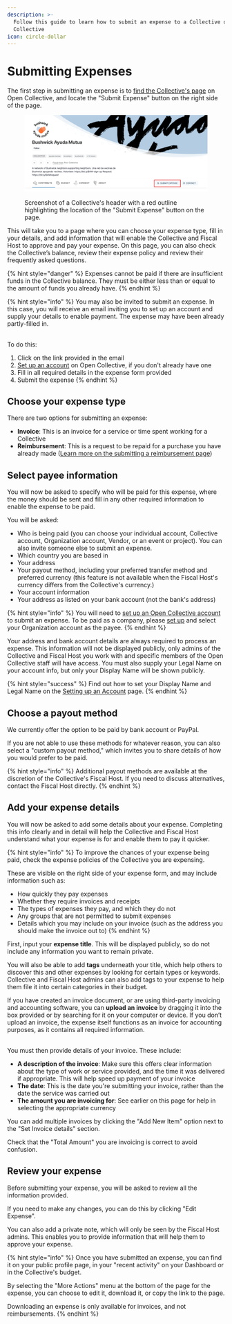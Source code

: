 ```yaml
---
description: >-
  Follow this guide to learn how to submit an expense to a Collective on Open
  Collective
icon: circle-dollar
---
```


# Submitting Expenses

The first step in submitting an expense is to [find the Collective's page](https://opencollective.com/search) on Open Collective, and locate the "Submit Expense" button on the right side of the page.

<figure><img src="../../.gitbook/assets/image (50).png" alt="Screenshot of a Collective&#x27;s header with a red outline highlighting the location of the &#x22;Submit Expense&#x22; button on the page."><figcaption><p>Screenshot of a Collective's header with a red outline highlighting the location of the "Submit Expense" button on the page.</p></figcaption></figure>

This will take you to a page where you can choose your expense type, fill in your details, and add information that will enable the Collective and Fiscal Host to approve and pay your expense. On this page, you can also check the Collective’s balance, review their expense policy and review their frequently asked questions.&#x20;

{% hint style="danger" %}
Expenses cannot be paid if there are insufficient funds in the Collective balance. They must be either less than or equal to the amount of funds you already have.
{% endhint %}

{% hint style="info" %}
You may also be invited to submit an expense. In this case, you will receive an email inviting you to set up an account and supply your details to enable payment. The expense may have been already partly-filled in.&#x20;

\
To do this:

1. Click on the link provided in the email
2. [Set up an account](../../getting-started/setting-up-your-account.md) on Open Collective, if you don't already have one
3. Fill in all required details in the expense form provided
4. Submit the expense&#x20;
{% endhint %}

## **Choose your expense type**

There are two options for submitting an expense:

* **Invoice**: This is an invoice for a service or time spent working for a Collective
* **Reimbursement**: This is a request to be repaid for a purchase you have already made ([Learn more on the submitting a reimbursement page](submitting-a-reimbursement.md))

## Select payee information

You will now be asked to specify who will be paid for this expense, where the money should be sent and fill in any other required information to enable the expense to be paid.&#x20;

You will be asked:

* Who is being paid (you can choose your individual account, Collective account, Organization account, Vendor, or an event or project). You can also invite someone else to submit an expense.
* Which country you are based in
* Your address
* Your payout method, including your preferred transfer method and preferred currency (this feature is not available when the Fiscal Host's currency differs from the Collective's currency.)
* Your account information
* Your address as listed on your bank account (not the bank's address)

{% hint style="info" %}
You will need to [set up an Open Collective account](../../getting-started/setting-up-your-account.md) to submit an expense. To be paid as a company, please [set up](../../getting-started/creating-an-organization.md) and select your Organization account as the payee.
{% endhint %}

Your address and bank account details are always required to process an expense. This information will not be displayed publicly, only admins of the Collective and Fiscal Host you work with and specific members of the Open Collective staff will have access. You must also supply your Legal Name on your account info, but only your Display Name will be shown publicly.

{% hint style="success" %}
Find out how to set your Display Name and Legal Name on the [Setting up an Account](../../getting-started/setting-up-your-account.md) page.
{% endhint %}

## Choose a payout method

We currently offer the option to be paid by bank account or PayPal.

If you are not able to use these methods for whatever reason, you can also select a "custom payout method," which invites you to share details of how you would prefer to be paid.

{% hint style="info" %}
Additional payout methods are available at the discretion of the Collective's Fiscal Host. If you need to discuss alternatives, contact the Fiscal Host directly.
{% endhint %}

## Add your expense details

You will now be asked to add some details about your expense. Completing this info clearly and in detail will help the Collective and Fiscal Host understand what your expense is for and enable them to pay it quicker.

{% hint style="info" %}
To improve the chances of your expense being paid, check the expense policies of the Collective you are expensing.

These are visible on the right side of your expense form, and may include information such as:

* How quickly they pay expenses
* Whether they require invoices and receipts
* The types of expenses they pay, and which they do not
* Any groups that are not permitted to submit expenses
* Details which you may include on your invoice (such as the address you should make the invoice out to)
{% endhint %}

First, input your **expense title**. This will be displayed publicly, so do not include any information you want to remain private.

You will also be able to add **tags** underneath your title, which help others to discover this and other expenses by looking for certain types or keywords. Collective and Fiscal Host admins can also add tags to your expense to help them file it into certain categories in their budget.

If you have created an invoice document, or are using third-party invoicing and accounting software, you can **upload an invoice** by dragging it into the box provided or by searching for it on your computer or device. If you don’t upload an invoice, the expense itself functions as an invoice for accounting purposes, as it contains all required information.&#x20;

\
You must then provide details of your invoice. These include:

* **A description of the invoice**: Make sure this offers clear information about the type of work or service provided, and the time it was delivered if appropriate. This will help speed up payment of your invoice
* **The date**: This is the date you're submitting your invoice, rather than the date the service was carried out
* **The amount you are invoicing for**: See earlier on this page for help in selecting the appropriate currency

You can add multiple invoices by clicking the "Add New Item" option next to the "Set Invoice details" section.

Check that the "Total Amount" you are invoicing is correct to avoid confusion.

## Review your expense

Before submitting your expense, you will be asked to review all the information provided.

If you need to make any changes, you can do this by clicking "Edit Expense".

You can also add a private note, which will only be seen by the Fiscal Host admins. This enables you to provide information that will help them to approve your expense.

{% hint style="info" %}
Once you have submitted an expense, you can find it on your public profile page, in your "recent activity" on your Dashboard or in the Collective's budget.&#x20;

By selecting the "More Actions" menu at the bottom of the page for the expense, you can choose to edit it, download it, or copy the link to the page.

Downloading an expense is only available for invoices, and not reimbursements.
{% endhint %}
